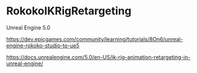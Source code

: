 # RokokoIKRigRetargeting
Unreal Engine 5.0

https://dev.epicgames.com/community/learning/tutorials/8On6/unreal-engine-rokoko-studio-to-ue5

https://docs.unrealengine.com/5.0/en-US/ik-rig-animation-retargeting-in-unreal-engine/


